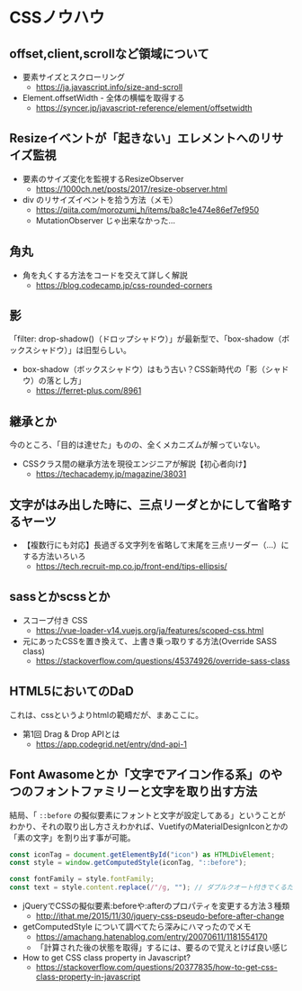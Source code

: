 # CSSノウハウ

## offset,client,scrollなど領域について

- 要素サイズとスクローリング
  - https://ja.javascript.info/size-and-scroll
- Element.offsetWidth - 全体の横幅を取得する
  - https://syncer.jp/javascript-reference/element/offsetwidth


## Resizeイベントが「起きない」エレメントへのリサイズ監視

- 要素のサイズ変化を監視するResizeObserver
  - https://1000ch.net/posts/2017/resize-observer.html
- div のリサイズイベントを拾う方法（メモ）
  - https://qiita.com/morozumi_h/items/ba8c1e474e86ef7ef950
  - MutationObserver じゃ出来なかった…

## 角丸

- 角を丸くする方法をコードを交えて詳しく解説
  - https://blog.codecamp.jp/css-rounded-corners

## 影

「filter: drop-shadow()（ドロップシャドウ）」が最新型で、「box-shadow（ボックスシャドウ）」は旧型らしい。

- box-shadow（ボックスシャドウ）はもう古い？CSS新時代の「影（シャドウ）の落とし方」
  - https://ferret-plus.com/8961

## 継承とか

今のところ、「目的は達せた」ものの、全くメカニズムが解っていない。

- CSSクラス間の継承方法を現役エンジニアが解説【初心者向け】
  - https://techacademy.jp/magazine/38031

## 文字がはみ出した時に、三点リーダとかにして省略するヤーツ

- 【複数行にも対応】長過ぎる文字列を省略して末尾を三点リーダー（…）にする方法いろいろ
  - https://tech.recruit-mp.co.jp/front-end/tips-ellipsis/


## sassとかscssとか

- スコープ付き CSS
  - https://vue-loader-v14.vuejs.org/ja/features/scoped-css.html
- 元にあったCSSを置き換えて、上書き乗っ取りする方法(Override SASS class)
  - https://stackoverflow.com/questions/45374926/override-sass-class

## HTML5においてのDaD

これは、cssというよりhtmlの範疇だが、まあここに。

- 第1回 Drag & Drop APIとは
  - https://app.codegrid.net/entry/dnd-api-1

## Font Awasomeとか「文字でアイコン作る系」のやつのフォントファミリーと文字を取り出す方法

結局、「 `::before` の擬似要素にフォントと文字が設定してある」ということがわかり、それの取り出し方さえわかれば、VuetifyのMaterialDesignIconとかの「素の文字」を割り出す事が可能。

```TypeScript
const iconTag = document.getElementById("icon") as HTMLDivElement;
const style = window.getComputedStyle(iconTag, "::before");

const fontFamily = style.fontFamily;
const text = style.content.replace(/"/g, ""); // ダブルクオート付きでくるため
```

- jQueryでCSSの擬似要素:beforeや:afterのプロパティを変更する方法３種類
  - http://ithat.me/2015/11/30/jquery-css-pseudo-before-after-change
- getComputedStyle について調べてたら深みにハマったのでメモ
  - https://amachang.hatenablog.com/entry/20070611/1181554170
  - 「計算された後の状態を取得」するには、要るので覚えとけば良い感じ
- How to get CSS class property in Javascript?
  - https://stackoverflow.com/questions/20377835/how-to-get-css-class-property-in-javascript


